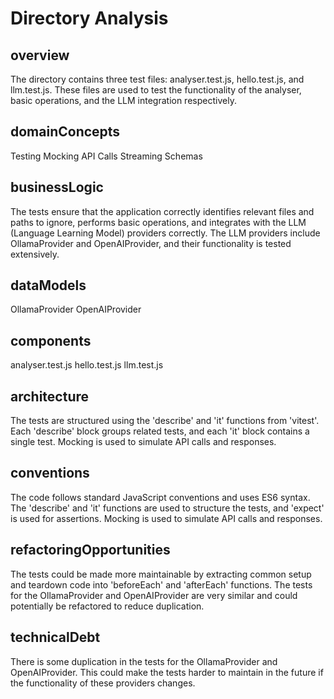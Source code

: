 <!-- Generated by Babar on 2025-02-11T17:05:03.166Z -->
# Directory Analysis

## overview
The directory contains three test files: analyser.test.js, hello.test.js, and llm.test.js. These files are used to test the functionality of the analyser, basic operations, and the LLM integration respectively.

## domainConcepts
Testing
Mocking
API Calls
Streaming
Schemas

## businessLogic
The tests ensure that the application correctly identifies relevant files and paths to ignore, performs basic operations, and integrates with the LLM (Language Learning Model) providers correctly. The LLM providers include OllamaProvider and OpenAIProvider, and their functionality is tested extensively.

## dataModels
OllamaProvider
OpenAIProvider

## components
analyser.test.js
hello.test.js
llm.test.js

## architecture
The tests are structured using the 'describe' and 'it' functions from 'vitest'. Each 'describe' block groups related tests, and each 'it' block contains a single test. Mocking is used to simulate API calls and responses.

## conventions
The code follows standard JavaScript conventions and uses ES6 syntax. The 'describe' and 'it' functions are used to structure the tests, and 'expect' is used for assertions. Mocking is used to simulate API calls and responses.

## refactoringOpportunities
The tests could be made more maintainable by extracting common setup and teardown code into 'beforeEach' and 'afterEach' functions.
The tests for the OllamaProvider and OpenAIProvider are very similar and could potentially be refactored to reduce duplication.

## technicalDebt
There is some duplication in the tests for the OllamaProvider and OpenAIProvider. This could make the tests harder to maintain in the future if the functionality of these providers changes.